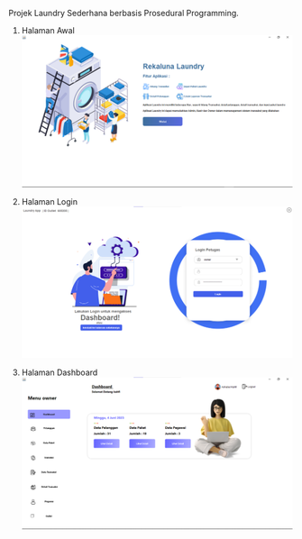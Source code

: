 Projek Laundry Sederhana berbasis Prosedural Programming.

1. Halaman Awal
![alt text](https://github.com/khfii/Laundry-Projek/blob/main/rekaluna.png)

2. Halaman Login 
![alt text](https://github.com/khfii/Laundry-Projek/blob/main/login.png)

3. Halaman Dashboard
![alt text](https://github.com/khfii/Laundry-Projek/blob/main/dashboard.png)

